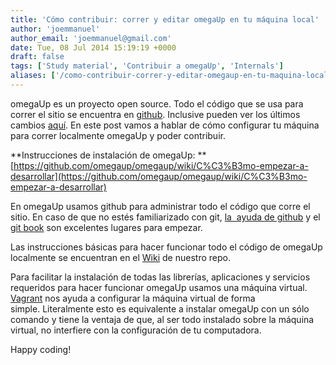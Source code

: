 ```yaml
---
title: 'Cómo contribuir: correr y editar omegaUp en tu máquina local'
author: 'joemmanuel'
author_email: 'joemmanuel@gmail.com'
date: Tue, 08 Jul 2014 15:19:19 +0000
draft: false
tags: ['Study material', 'Contribuir a omegaUp', 'Internals']
aliases: ['/como-contribuir-correr-y-editar-omegaup-en-tu-maquina-local']
---
```


omegaUp es un proyecto open source. Todo el código que se usa para correr el sitio se encuentra en [github](https://github.com/omegaup/omegaup). Inclusive pueden ver los últimos cambios [aquí](https://github.com/omegaup/omegaup/commits/master). En este post vamos a hablar de cómo configurar tu máquina para correr localmente omegaUp y poder contribuir.

<!--more-->

**Instrucciones de instalación de omegaUp: **[https://github.com/omegaup/omegaup/wiki/C%C3%B3mo-empezar-a-desarrollar](https://github.com/omegaup/omegaup/wiki/C%C3%B3mo-empezar-a-desarrollar)

En omegaUp usamos github para administrar todo el código que corre el sitio. En caso de que no estés familiarizado con git, [la  ayuda de github](https://help.github.com/articles/set-up-git) y el [git book](http://git-scm.com/book/en/Getting-Started-Git-Basics) son excelentes lugares para empezar.

Las instrucciones básicas para hacer funcionar todo el código de omegaUp localmente se encuentran en el [Wiki](https://github.com/omegaup/omegaup/wiki/C%C3%B3mo-empezar-a-desarrollar) de nuestro repo.

Para facilitar la instalación de todas las librerías, aplicaciones y servicios requeridos para hacer funcionar omegaUp usamos una máquina virtual. [Vagrant](http://www.vagrantup.com/) nos ayuda a configurar la máquina virtual de forma simple. Literalmente esto es equivalente a instalar omegaUp con un sólo comando y tiene la ventaja de que, al ser todo instalado sobre la máquina virtual, no interfiere con la configuración de tu computadora.

Happy coding!